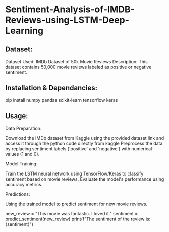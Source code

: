 # Sentiment-Analysis-of-IMDB-Reviews-using-LSTM-Deep-Learning

Dataset:
--------
Dataset Used: IMDb Dataset of 50k Movie Reviews
Description: This dataset contains 50,000 movie reviews labeled as positive or negative sentiment.

Installation & Dependancies:
-----------------------------
pip install numpy pandas scikit-learn tensorflow keras


Usage:
-------

Data Preparation:

Download the IMDb dataset from Kaggle using the provided dataset link and access it through the python code directly from kaggle
Preprocess the data by replacing sentiment labels ('positive' and 'negative') with numerical values (1 and 0).

Model Training:

Train the LSTM neural network using TensorFlow/Keras to classify sentiment based on movie reviews.
Evaluate the model's performance using accuracy metrics.

Predictions:

Using the trained model to predict sentiment for new movie reviews.


new_review = "This movie was fantastic. I loved it."
sentiment = predict_sentiment(new_review)
print(f"The sentiment of the review is: {sentiment}")
